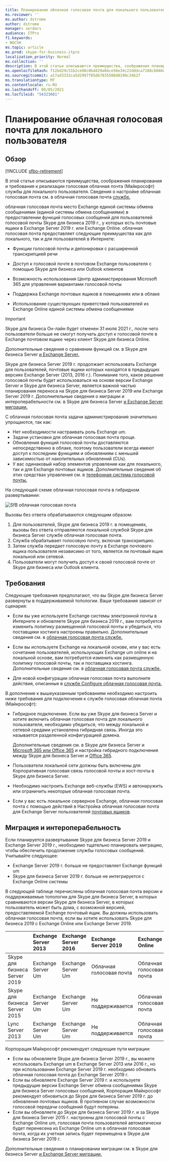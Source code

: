 ```yaml
---
title: Планирование облачная голосовая почта для локального пользователя| PBX Skype для бизнеса Server 2019
ms.reviewer: ''
ms.author: dstrome
author: dstrome
manager: serdars
audience: ITPro
f1.keywords:
- NOCSH
ms.topic: article
ms.prod: skype-for-business-itpro
localization_priority: Normal
ms.collection: ''
description: В этой статье описываются преимущества, соображения планирования и требования к реализации голосовая облачная почта (Майкрософт) службы. Сведения о настройке облачная голосовая почта см. в облачная голосовая почта.
ms.openlocfilehash: f12bd29c51b2ce08c0b4d29a6bce56e3dc22dddca7188cb046e59daaba7cf329
ms.sourcegitcommit: a17ad3332ca5d2997f85db7835500d8190c34b2f
ms.translationtype: MT
ms.contentlocale: ru-RU
ms.lasthandoff: 08/05/2021
ms.locfileid: "54323681"
---
```

# <a name="plan-cloud-voicemail-service-for-on-premises-users"></a>Планирование облачная голосовая почта для локального пользователя

## <a name="overview"></a>Обзор

[!INCLUDE [sfbo-retirement](../../Hub/includes/sfbo-retirement.md)]

В этой статье описываются преимущества, соображения планирования и требования к реализации голосовая облачная почта (Майкрософт) службы для локального пользователя. Сведения о настройке облачная голосовая почта см. в облачная голосовая почта [службе.](configure-cloud-voicemail.md)

облачная голосовая почта место Exchange единой системы обмена сообщениями (единой системы обмена сообщениями) в предоставлении функций голосовых сообщений для пользователей голосовой почты Skype для бизнеса 2019 г., у которых есть почтовые ящики в Exchange Server 2019 г. или Exchange Online. облачная голосовая почта предоставляет следующие преимущества как для локального, так и для пользователей в Интернете:

- Функции голосовой почты и депонировки с расширенной транскрипцией речи

- Доступ к голосовой почте в почтовом Exchange пользователя с помощью Skype для бизнеса или Outlook клиентов

- Возможность использования Центр администрирования Microsoft 365 для управления вариантами голосовой почты

- Поддержка Exchange почтовых ящиков в помещениях или в облаке

- Использование существующих приветствий пользователей из Exchange Online единой системы обмена сообщениями

> [!Important]
> Skype для бизнеса Он-лайн будет отменен 31 июля 2021 г., после чего пользователи больше не смогут получать доступ к голосовой почте в Exchange почтовом ящике через клиент Skype для бизнеса Online.

Дополнительные сведения о сравнении функций см. в Skype для бизнеса Server [и Exchange Server.](plan-um-migration.md)

Skype для бизнеса Server 2019 г. продолжает использовать Exchange для пользователей, почтовые ящики которых находятся в предыдущих версиях Exchange Server (2013, 2016 г.).  Понимание того, какое решение голосовой почты будет использоваться на основе версии Exchange Server и Skype для бизнеса Server, является важной частью планирования переноса на Skype для бизнеса Server 2019 или Exchange Server 2019 г. Дополнительные сведения о миграции и интероперабельности см. в Skype для бизнеса Server [и Exchange Server миграции.](plan-um-migration.md)

С облачная голосовая почта задачи администрирования значительно упрощаются, так как:

- Нет необходимости настраивать роль Exchange um.
- Задачи установки для облачная голосовая почта проще.
- Обновления функций голосовой почты доставляются непосредственно в облаке, поэтому пользователи всегда имеют доступ к последним функциям и обновлениям с меньшей зависимостью от накопительных обновлений (CUs).
- У вас одинаковый набор элементов управления как для локального, так и для Exchange почтовых ящиков. Дополнительные сведения об этих средствах управления см. в [телефонная система голосовой почты.](https://support.office.com/article/Set-up-Phone-System-voicemail-Admin-help-9c590873-b014-4df3-9e27-1bb97322a79d)

На следующей схеме облачная голосовая почта в гибридном развертывании:

![SfB облачная голосовая почта](../../sfbserver2019/media/plan-cloud-voice-mail-server1.png)

Вызовы без ответа обрабатываются следующим образом:  

1. Для пользователей, Skype для бизнеса 2019 г. в помещениях, вызовы без ответа отправляются локальной службой Skype для бизнеса Server службе облачная голосовая почта.
2. Служба обрабатывает голосовую почту, включая транскрипцию.
3. Затем служба передает голосовую почту в Exchange почтового ящика пользователя независимо от того, является ли почтовый ящик локальной или сетевой.  
4. Пользователи могут получить доступ к своей голосовой почте от Skype для бизнеса или Outlook клиента.

## <a name="requirements"></a>Требования

Следующие требования предполагают, что вы Skype для бизнеса Server развернуты в поддерживаемой топологии.  Ваши требования зависят от сценария:

- Если вы уже используете Exchange системы электронной почты в Интернете и обновляете Skype для бизнеса 2019 г., вам потребуется изменить политику размещенной голосовой почты и убедиться, что поставщики хостинга настроены правильно. Дополнительные сведения см. в [облачная голосовая почта службе.](configure-cloud-voicemail.md)

- Если вы используете Exchange на локальной основе, или у вас есть сочетание пользователей, использующих Exchange um online и на локальной основе, вам потребуется изменить как размещенную политику голосовой почты, так и поставщика хостинга.  Дополнительные сведения см. в [облачная голосовая почта службе.](configure-cloud-voicemail.md)

- Для новой конфигурации облачная голосовая почта выполните действия, описанные в [службе Configure облачная голосовая почта.](configure-cloud-voicemail.md)

В дополнение к вышеуказанным требованиям необходимо настроить ниже требования для подключения к службе голосовая облачная почта (Майкрософт):

- Гибридное подключение. Если вы уже Skype для бизнеса Server и хотите включить облачная голосовая почта для локального пользователя, необходимо убедиться, что между локальной и сетевой средами установлена гибридная связь. Иногда это называется разделенной конфигурацией домена.

   Дополнительные сведения см. в Skype для бизнеса Server и [Microsoft 365 или Office 365](plan-hybrid-connectivity.md) и настройка гибридного подключения между Skype для бизнеса Server и [Office 365](configure-hybrid-connectivity.md).

- Пользователи локальной сети должны быть включены для Корпоративная голосовая связь голосовой почты и хост-почты в Skype для бизнеса Server.

- Необходимо настроить Exchange веб-службы (EWS) и автонаружить или ограничить некоторые облачная голосовая почта.

- Если у вас есть локальное серверное Exchange, облачная голосовая почта с помощью действий в Настройка облачная голосовая почта для Exchange Server пользователей [почтовых ящиков](/microsoftteams/set-up-phone-system-voicemail#set-up-cloud-voicemail-for-exchange-server-mailbox-users).

## <a name="migration-and-interoperability"></a>Миграция и интероперабельность

Если планируется развертывание Skype для бизнеса Server 2019 и Exchange Server 2019 г., необходимо тщательно планировать миграцию, чтобы обеспечить продолжение службы голосовых сообщений. Учитывайте следующее:

- Exchange Server 2019 г. больше не предоставляет Exchange функций um
- Skype для бизнеса Server 2019 г. больше не интегрируется с Exchange Online системы

В следующей таблице перечислены облачная голосовая почта версии и поддерживаемые топологии для Skype для бизнеса Server, в которых сравниваются версии Skype для бизнеса Server, в которых пользователь может быть дома, с возможной версией, предоставляемой Exchange почтовый ящик. Вы должны использовать облачная голосовая почта, если вы хотите использовать Skype для бизнеса 2019 с Exchange Online или Exchange Server 2019.

| | Exchange Server 2013 | Exchange Server 2016 | Exchange Server 2019 | Exchange Online   |
|:---    |:--- |:--- |:--- |:---  |
| Skype для бизнеса Server 2019 | Exchange Server Um | Exchange Server Um | Облачная голосовая почта | Облачная голосовая почта |
| Skype для бизнеса Server 2015 | Exchange Server Um | Exchange Server Um | Не поддерживается | Облачная голосовая почта |
| Lync Server 2013 <br>  | Exchange Server Um | Exchange Server Um | Не поддерживается | Облачная голосовая почта |

Корпорация Майкрософт рекомендует следующие пути миграции:

- Если вы обновляете Skype для бизнеса Server 2019 г., вы можете использовать Exchange um в Exchange Server 2013 или 2016 г., но при использовании Exchange Server 2019 г. необходимо обновить облачная голосовая почта до Exchange Server 2019 г.
- Если вы обновляете Exchange Server 2019 г. и используете предыдущие версии Exchange Server обмена сообщениями Skype для бизнеса Server голосовых сообщений, Корпорация Майкрософт рекомендует обновиться до Skype для бизнеса Server 2019 г. до обновления почтовых ящиков.  В противном случае возможности голосовой передачи сообщений будут потеряны.
- Если вы обновляете до Skype для бизнеса Server 2019 г. и за Skype для бизнеса Server 2015 г. настроены для голосовой почты с Exchange Online um, голосовая почта пользователей автоматически будет перенесена из Exchange Online um в облачная голосовая почта, когда их учетная запись будет перемещена в Skype для бизнеса Server 2019 г. 

Дополнительные сведения о планировании миграции см. в Skype для бизнеса Server [и Exchange Server миграции.](plan-um-migration.md)